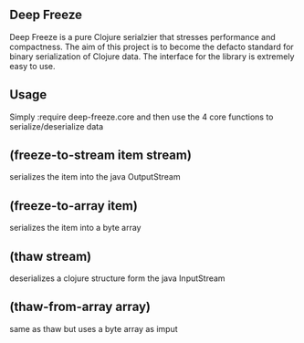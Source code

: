 Deep Freeze
-----------

Deep Freeze is a pure Clojure serialzier that stresses performance and compactness. The aim of this 
project is to become the defacto standard for binary serialization of Clojure data. The interface for the 
library is extremely easy to use. 

Usage
-----------

Simply :require deep-freeze.core and then use the 4 core functions to serialize/deserialize data

(freeze-to-stream item stream)
-----------
serializes the item into the java OutputStream

(freeze-to-array item)
-----------
serializes the item into a byte array

(thaw stream)
-----------
deserializes a clojure structure form the java InputStream

(thaw-from-array array)
-----------
same as thaw but uses a byte array as imput

